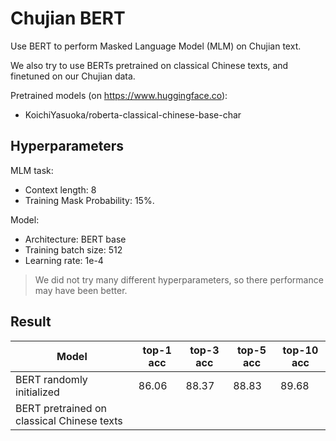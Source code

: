 # Chujian BERT

Use BERT to perform Masked Language Model (MLM) on Chujian text.

We also try to use BERTs pretrained on classical Chinese texts, and finetuned on our Chujian data.

Pretrained models (on <https://www.huggingface.co>):

- KoichiYasuoka/roberta-classical-chinese-base-char

## Hyperparameters

MLM task:

- Context length: 8
- Training Mask Probability: 15%.

Model:

- Architecture: BERT base
- Training batch size: 512
- Learning rate: 1e-4

> We did not try many different hyperparameters, so there performance may have been better.

## Result

| Model | top-1 acc | top-3 acc | top-5 acc | top-10 acc |
| --- | --- | --- | --- | --- |
| BERT randomly initialized | 86.06 | 88.37 | 88.83 | 89.68 | 
| BERT pretrained on classical Chinese texts | 
